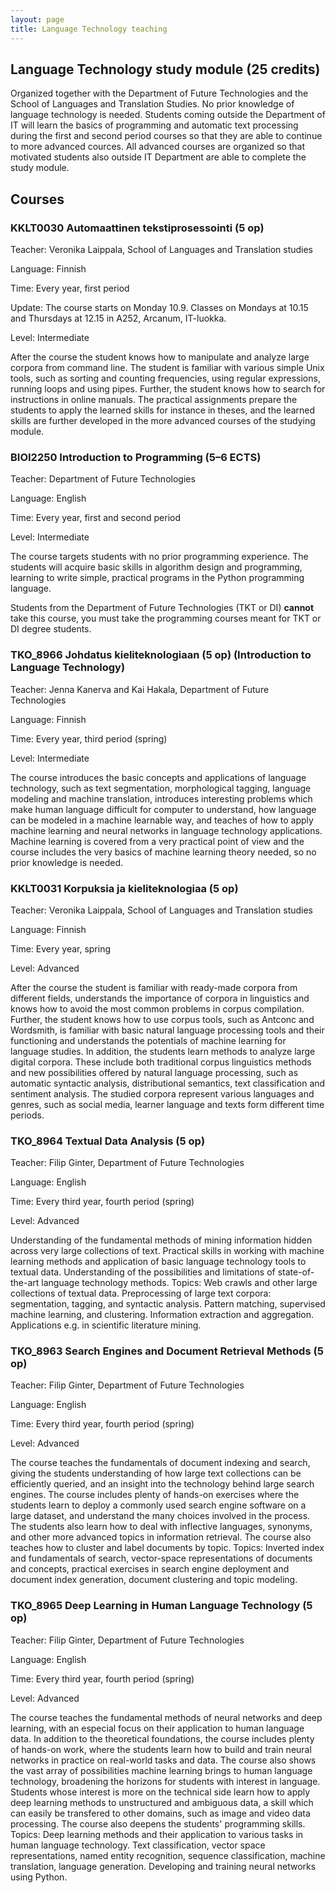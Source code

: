 ```yaml
---
layout: page
title: Language Technology teaching
---
```


## Language Technology study module (25 credits)
Organized together with the Department of Future Technologies and the School of Languages and Translation Studies. No prior knowledge of language technology is needed. Students coming outside the Department of IT will learn the basics of programming and automatic text processing during the first and second period courses so that they are able to continue to more advanced cources. All advanced courses are organized so that motivated students also outside IT Department are able to complete the study module.

## Courses

### KKLT0030 Automaattinen tekstiprosessointi (5 op)
Teacher: Veronika Laippala, School of Languages and Translation studies

Language: Finnish

Time: Every year, first period

Update: The course starts on Monday 10.9. 
Classes on Mondays at 10.15 and Thursdays at 12.15 in A252, Arcanum, IT-luokka.

Level: Intermediate

After the course the student knows how to manipulate and analyze large corpora from command line. The student is familiar with various simple Unix tools, such as sorting and counting frequencies, using regular expressions, running loops and using pipes. Further, the student knows how to search for instructions in online manuals. The practical assignments prepare the students to apply the learned skills for instance in theses, and the learned skills are further developed in the more advanced courses of the studying module.


### BIOI2250 Introduction to Programming (5–6 ECTS)
Teacher: Department of Future Technologies

Language: English

Time: Every year, first and second period

Level: Intermediate

The course targets students with no prior programming experience. The students will acquire basic skills in algorithm design and programming, learning to write simple, practical programs in the Python programming language. 

Students from the Department of Future Technologies (TKT or DI) **cannot** take this course, you must take the programming courses meant for TKT or DI degree students.


### TKO_8966 Johdatus kieliteknologiaan (5 op) (Introduction to Language Technology)
Teacher: Jenna Kanerva and Kai Hakala, Department of Future Technologies

Language: Finnish

Time: Every year, third period (spring)

Level: Intermediate

The course introduces the basic concepts and applications of language technology, such as text segmentation, morphological tagging, language modeling and machine translation, introduces interesting problems which make human language difficult for computer to understand, how language can be modeled in a machine learnable way, and teaches of how to apply machine learning and neural networks in language technology applications. Machine learning is covered from a very practical point of view and the course includes the very basics of machine learning theory needed, so no prior knowledge is needed.


### KKLT0031 Korpuksia ja kieliteknologiaa (5 op)
Teacher: Veronika Laippala, School of Languages and Translation studies

Language: Finnish

Time: Every year, spring

Level: Advanced

After the course the student is familiar with ready-made corpora from different fields, understands the importance of corpora in linguistics and knows how to avoid the most common problems in corpus compilation. Further, the student knows how to use corpus tools, such as Antconc and Wordsmith, is familiar with basic natural language processing tools and their functioning and understands the potentials of machine learning for language studies. In addition, the students learn methods to analyze large digital corpora. These include both traditional corpus linguistics methods and new possibilities offered by natural language processing, such as automatic syntactic analysis, distributional semantics, text classification and sentiment analysis. The studied corpora represent various languages and genres, such as social media, learner language and texts form different time periods.


### TKO_8964 Textual Data Analysis (5 op)
Teacher: Filip Ginter, Department of Future Technologies

Language: English

Time: Every third year, fourth period (spring)

Level: Advanced

Understanding of the fundamental methods of mining information hidden across very large collections of text. Practical skills in working with machine learning methods and application of basic language technology tools to textual data. Understanding of the possibilities and limitations of state-of-the-art language technology methods. Topics: Web crawls and other large collections of textual data. Preprocessing of large text corpora: segmentation, tagging, and syntactic analysis. Pattern matching, supervised machine learning, and clustering. Information extraction and aggregation. Applications e.g. in scientific literature mining.


### TKO_8963 Search Engines and Document Retrieval Methods (5 op)
Teacher: Filip Ginter, Department of Future Technologies

Language: English

Time: Every third year, fourth period (spring)

Level: Advanced

The course teaches the fundamentals of document indexing and search, giving the students understanding of how large text collections can be efficiently queried, and an insight into the technology behind large search engines. The course includes plenty of hands-on exercises where the students learn to deploy a commonly used search engine software on a large dataset, and understand the many choices involved in the process. The students also learn how to deal with inflective languages, synonyms, and other more advanced topics in information retrieval. The course also teaches how to cluster and label documents by topic. Topics: Inverted index and fundamentals of search, vector-space representations of documents and concepts, practical exercises in search engine deployment and document index generation, document clustering and topic modeling.


### TKO_8965 Deep Learning in Human Language Technology (5 op)
Teacher: Filip Ginter, Department of Future Technologies

Language: English

Time: Every third year, fourth period (spring)

Level: Advanced

The course teaches the fundamental methods of neural networks and deep learning, with an especial focus on their application to human language data. In addition to the theoretical foundations, the course includes plenty of hands-on work, where the students learn how to build and train neural networks in practice on real-world tasks and data. The course also shows the vast array of possibilities machine learning brings to human language technology, broadening the horizons for students with interest in language. Students whose interest is more on the technical side learn how to apply deep learning methods to unstructured and ambiguous data, a skill which can easily be transfered to other domains, such as image and video data processing. The course also deepens the students' programming skills. Topics: Deep learning methods and their application to various tasks in human language technology. Text classification, vector space representations, named entity recognition, sequence classification, machine translation, language generation. Developing and training neural networks using Python.


